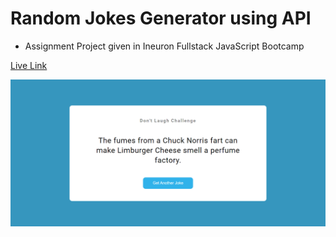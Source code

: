 # Random Jokes Generator using API

- Assignment Project given in Ineuron Fullstack JavaScript Bootcamp

[Live Link](https://randomjokesgen.netlify.app/)

![Image](./Image/random%20jokes.png)
